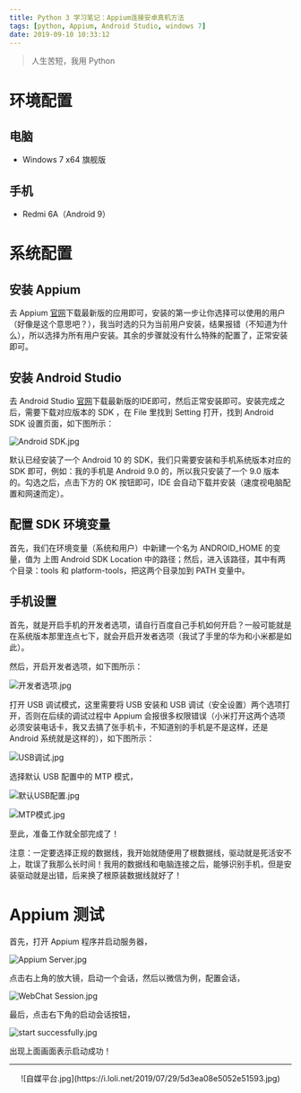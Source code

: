 ```yaml
---
title: Python 3 学习笔记：Appium连接安卓真机方法
tags: [python, Appium, Android Studio, windows 7]
date: 2019-09-10 10:33:12
---
```


> 人生苦短，我用 Python

# 环境配置

## 电脑

- Windows 7 x64 旗舰版

## 手机

- Redmi 6A（Android 9）

# 系统配置

## 安装 Appium

去 Appium [官网](http://appium.io/)下载最新版的应用即可，安装的第一步让你选择可以使用的用户（好像是这个意思吧？），我当时选的只为当前用户安装，结果报错（不知道为什么），所以选择为所有用户安装。其余的步骤就没有什么特殊的配置了，正常安装即可。

## 安装 Android Studio

去 Android Studio [官网](https://developer.android.google.cn/studio/)下载最新版的IDE即可，然后正常安装即可。安装完成之后，需要下载对应版本的 SDK ，在 File 里找到 Setting 打开，找到 Android SDK 设置页面，如下图所示：

![Android SDK.jpg](https://i.loli.net/2019/09/10/VQTMU2aoNgbtZcE.jpg)

默认已经安装了一个 Android 10 的 SDK，我们只需要安装和手机系统版本对应的 SDK 即可，例如：我的手机是 Android 9.0 的，所以我只安装了一个 9.0 版本的。勾选之后，点击下方的 OK 按钮即可，IDE 会自动下载并安装（速度视电脑配置和网速而定）。

## 配置 SDK 环境变量

首先，我们在环境变量（系统和用户）中新建一个名为 ANDROID_HOME 的变量，值为 上图 Android SDK Location 中的路径；然后，进入该路径，其中有两个目录：tools 和 platform-tools，把这两个目录加到 PATH 变量中。

## 手机设置

首先，就是开启手机的开发者选项，请自行百度自己手机如何开启？一般可能就是在系统版本那里连点七下，就会开启开发者选项（我试了手里的华为和小米都是如此）。

然后，开启开发者选项，如下图所示：

![开发者选项.jpg](https://i.loli.net/2019/09/10/tcYR5Nx42Z8V9aM.jpg)

打开 USB 调试模式，这里需要将 USB 安装和 USB 调试（安全设置）两个选项打开，否则在后续的调试过程中 Appium 会报很多权限错误（小米打开这两个选项必须安装电话卡，我又去搞了张手机卡，不知道别的手机是不是这样，还是 Android 系统就是这样的），如下图所示：

![USB调试.jpg](https://i.loli.net/2019/09/10/ecDBPmqzyCUjQEV.jpg)

选择默认 USB 配置中的 MTP 模式，

![默认USB配置.jpg](https://i.loli.net/2019/09/10/zykaGp1YT7QtKeZ.jpg)

![MTP模式.jpg](https://i.loli.net/2019/09/10/NWCKTBGA852nYyZ.jpg)

至此，准备工作就全部完成了！

注意：一定要选择正规的数据线，我开始就随便用了根数据线，驱动就是死活安不上，耽误了我那么长时间！我用的数据线和电脑连接之后，能够识别手机，但是安装驱动就是出错，后来换了根原装数据线就好了！

# Appium 测试

首先，打开 Appium 程序并启动服务器，

![Appium Server.jpg](http://yanxuan.nosdn.127.net/bfe2cbd7e319b9b9a322b921e51373b3.jpg)

点击右上角的放大镜，启动一个会话，然后以微信为例，配置会话，

![WebChat Session.jpg](http://yanxuan.nosdn.127.net/4bba36df3d4cfc1c18fb5b008346a794.jpg)

最后，点击右下角的启动会话按钮，

![start successfully.jpg](http://yanxuan.nosdn.127.net/a63492d0d1b1202390f6d7b91c324bfd.jpg)

出现上面画面表示启动成功！



------

<div align="center">
    ![自媒平台.jpg](https://i.loli.net/2019/07/29/5d3ea08e5052e51593.jpg)
</div>

